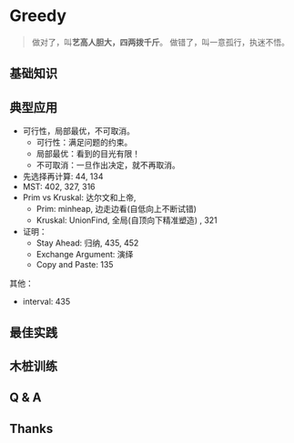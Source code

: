 # Greedy

> 做对了，叫**艺高人胆大，四两拨千斤**。
> 做错了，叫一意孤行，执迷不悟。

## 基础知识

## 典型应用

* 可行性，局部最优，不可取消。
	* 可行性：满足问题的约束。
	* 局部最优：看到的目光有限！
	* 不可取消：一旦作出决定，就不再取消。
* 先选择再计算: 44, 134 
* MST: 402, 327, 316 
* Prim vs Kruskal: 达尔文和上帝,  
	* Prim: minheap, 边走边看(自低向上不断试错)
	* Kruskal: UnionFind, 全局(自顶向下精准塑造) , 321   
* 证明：
	* Stay Ahead: 归纳, 435, 452 
	* Exchange Argument: 演绎
	* Copy and Paste: 135 

其他：

- interval: 435	

## 最佳实践

## 木桩训练

## Q & A 

## Thanks